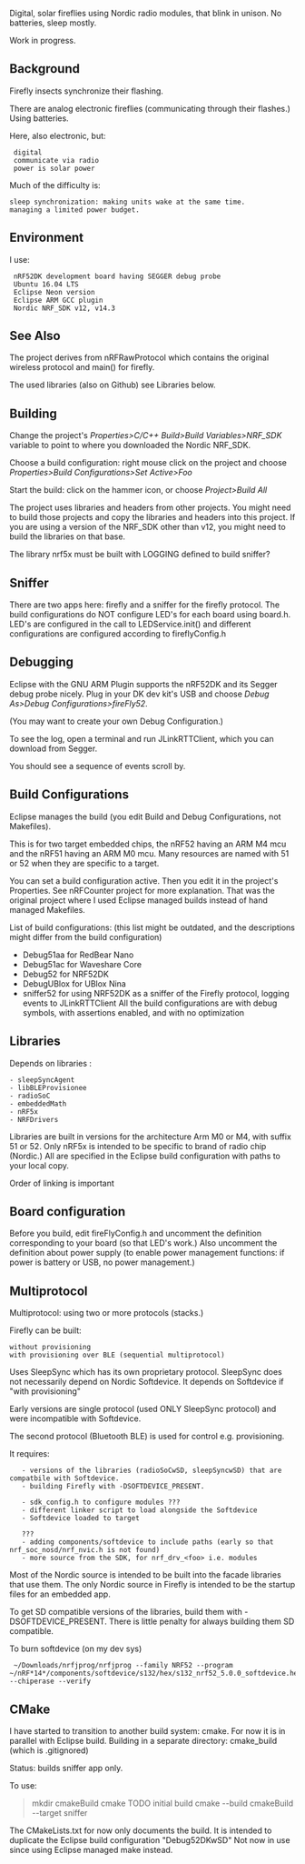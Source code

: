 Digital, solar fireflies using Nordic radio modules, that blink in unison.  No batteries, sleep mostly.

Work in progress.

Background
-

Firefly insects synchronize their flashing.

There are analog electronic fireflies (communicating through their flashes.)  Using batteries.

Here, also electronic, but:

     digital
     communicate via radio
     power is solar power  
     
Much of the difficulty is:

    sleep synchronization: making units wake at the same time.
    managing a limited power budget.

    
Environment
-
I use:

     nRF52DK development board having SEGGER debug probe
     Ubuntu 16.04 LTS
     Eclipse Neon version
     Eclipse ARM GCC plugin
     Nordic NRF_SDK v12, v14.3
    
See Also
-

The project derives from nRFRawProtocol which contains the original wireless protocol and main() for firefly.

The used libraries (also on Github) see Libraries below.
     

Building
-

Change the project's *Properties>C/C++ Build>Build Variables>NRF_SDK* variable to point to where you downloaded the Nordic NRF\_SDK.  
 
Choose a build configuration:  right mouse click on the project and choose *Properties>Build Configurations>Set Active>Foo*

Start the build:  click on the hammer icon, or choose *Project>Build All*

The project uses libraries and headers from other projects.  You might need to build those projects and copy the libraries and headers into this project.  If you are using a version of the NRF\_SDK other than v12, you might need to build the libraries on that base.

The library nrf5x must be built with LOGGING defined to build sniffer?

Sniffer
-

There are two apps here: firefly and a sniffer for the firefly protocol.
The build configurations do NOT configure LED's for each board using board.h.
LED's are configured in the call to LEDService.init() and different configurations are configured according to fireflyConfig.h


Debugging
-

Eclipse with the GNU ARM Plugin supports the nRF52DK and its Segger debug probe nicely.  Plug in your DK dev kit's USB and choose *Debug As>Debug Configurations>fireFly52*.

(You may want to create your own Debug Configuration.)

To see the log, open a terminal and run JLinkRTTClient, which you can download from Segger.

You should see a sequence of events scroll by.

Build Configurations
-

Eclipse manages the build (you edit Build and Debug Configurations, not Makefiles).

This is for two target embedded chips, the nRF52 having an ARM M4 mcu and the nRF51 having an ARM M0 mcu.  Many resources are named with 51 or 52 when they are specific to a target.

You can set a build configuration active.  Then you edit it in the project's Properties.  See nRFCounter project for more explanation.  That was the original project where I used Eclipse managed builds instead of hand managed Makefiles.

List of build configurations: (this list might be outdated, and the descriptions might differ from the build configuration)
 - Debug51aa for RedBear Nano
 - Debug51ac for Waveshare Core
 - Debug52 for NRF52DK
 - DebugUBlox for UBlox Nina
 - sniffer52 for using NRF52DK as a sniffer of the Firefly protocol, logging events to JLinkRTTClient
 All the build configurations are with debug symbols, with assertions enabled, and with no optimization

Libraries
-

Depends on libraries : 
    
    - sleepSyncAgent
    - libBLEProvisionee
    - radioSoC
    - embeddedMath
    - nRF5x
    - NRFDrivers
  
Libraries are built in versions for the architecture Arm M0 or M4, with suffix 51 or 52.
Only nRF5x is intended to be specific to brand of radio chip (Nordic.)
All are specified in the Eclipse build configuration with paths to your local copy.

Order of linking is important


Board configuration
-

Before you build, edit fireFlyConfig.h and uncomment the definition corresponding to your board (so that LED's work.)
Also uncomment the definition about power supply (to enable power management functions: if power is battery or USB, no power management.)


Multiprotocol
-

Multiprotocol: using two or more protocols (stacks.)

Firefly can be built:

    without provisioning
    with provisioning over BLE (sequential multiprotocol)
    
Uses SleepSync which has its own proprietary protocol.
SleepSync does not necessarily depend on Nordic Softdevice.
It depends on Softdevice if "with provisioning"

Early versions are single protocol (used ONLY SleepSync protocol) and were incompatible with Softdevice.  

The second protocol (Bluetooth BLE) is used for control e.g. provisioning.

It requires:

       - versions of the libraries (radioSoCwSD, sleepSyncwSD) that are compatbile with Softdevice.
       - building Firefly with -DSOFTDEVICE_PRESENT.
   
       - sdk_config.h to configure modules ???
       - different linker script to load alongside the Softdevice
       - Softdevice loaded to target
       
       ???
       - adding components/softdevice to include paths (early so that nrf_soc_nosd/nrf_nvic.h is not found)
       - more source from the SDK, for nrf_drv_<foo> i.e. modules

Most of the Nordic source is intended to be built into the facade libraries that use them.
The only Nordic source in Firefly is intended to be the startup files for an embedded app.
    
To get SD compatible versions of the libraries, build them with -DSOFTDEVICE_PRESENT.
There is little penalty for always building them SD compatible.

To burn softdevice (on my dev sys)

     ~/Downloads/nrfjprog/nrfjprog --family NRF52 --program ~/nRF*14*/components/softdevice/s132/hex/s132_nrf52_5.0.0_softdevice.hex --chiperase --verify



CMake
-
I have started to transition to another build system: cmake.
For now it is in parallel with Eclipse build.
Building in a separate directory: cmake_build (which is .gitignored)

Status: builds sniffer app only.

To use:
>mkdir cmakeBuild
>cmake TODO initial build
>cmake --build cmakeBuild --target sniffer

The CMakeLists.txt for now only documents the build.
It is intended to duplicate the Eclipse build configuration "Debug52DKwSD"
Not now in use since using Eclipse managed make instead.
